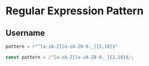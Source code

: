 # Regular Expression Pattern

## Username

```python
pattern = r"^[a-zA-Z][a-zA-Z0-9._]{2,18}$"
```

```javascript
const pattern = /^[a-zA-Z][a-zA-Z0-9._]{2,18}$/;
```
